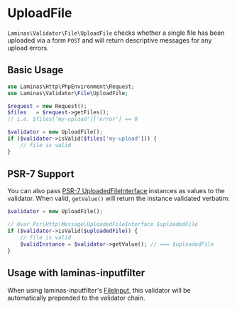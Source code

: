 # UploadFile

`Laminas\Validator\File\UploadFile` checks whether a single file has been uploaded
via a form `POST` and will return descriptive messages for any upload errors.

## Basic Usage

```php
use Laminas\Http\PhpEnvironment\Request;
use Laminas\Validator\File\UploadFile;

$request = new Request();
$files   = $request->getFiles();
// i.e. $files['my-upload']['error'] == 0

$validator = new UploadFile();
if ($validator->isValid($files['my-upload'])) {
    // file is valid
}
```

## PSR-7 Support

You can also pass [PSR-7 UploadedFileInterface](https://www.php-fig.org/psr/psr-7/#36-psrhttpmessageuploadedfileinterface)
instances as values to the validator. When valid, `getValue()` will return the
instance validated verbatim:

```php
$validator = new UploadFile();

// @var Psr\Http\Message\UploadedFileInterface $uploadedFile
if ($validator->isValid($uploadedFile)) {
    // file is valid
    $validInstance = $validator->getValue(); // === $uploadedFile
}
```

## Usage with laminas-inputfilter

When using laminas-inputfilter's [FileInput](https://docs.laminas.dev/laminas-inputfilter/file-input/),
this validator will be automatically prepended to the validator chain.
